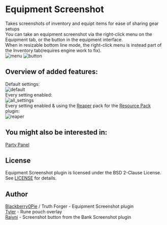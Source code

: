 # Equipment Screenshot
Takes screenshots of inventory and equipt items for ease of sharing gear setups <br/>
You can take an equipment screenshot via the right-click menu on the Equipment tab, or the button in the equipment interface. <br/>
When in resizable bottom line mode, the right-click menu is instead part of the Inventory tab(requires engine work to fix). <br/>
![menu](https://i.gyazo.com/bde107b53e19236a91a824e6f24a54bc.png) ![button](https://i.gyazo.com/f60ef7694d5b5134769c9f6b21def1fc.png) <br/>

## Overview of added features:
Default settings: <br/>
![default](https://i.gyazo.com/1a8b40dbb6898f8c1d7e7beabfd4cd79.png) <br/>
Every setting enabled: <br/>
![all_settings](https://i.gyazo.com/f2b98f1b25a873ac55c2c482c2d403bf.png) <br/>
Every setting enabled & using the [Reaper](https://github.com/melkypie/resource-packs/tree/pack-reaper) pack for the [Resource Pack](https://github.com/melkypie/resource-packs) plugin: <br/>
![reaper](https://i.gyazo.com/f8e6b36f78891241a8bf10b8157002c4.png) <br/>

## You might also be interested in:
[Party Panel](https://github.com/TheStonedTurtle/party-panel) <br/>

## License
Equipment Screenshot plugin is licensed under the BSD 2-Clause License. See [LICENSE](https://github.com/Blackberry0Pie/equipment-screenshot/blob/master/LICENSE) for details.

## Author
[Blackberry0Pie](https://github.com/Blackberry0Pie) / Truth Forger - Equipment Screenshot plugin <br/>
[Tyler](http://github.com/tylerthardy) - Rune pouch overlay <br/>
[Raiyni](https://github.com/raiyni) - Screenshot button from the Bank Screenshot plugin
